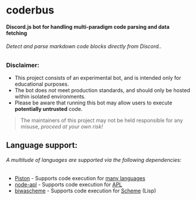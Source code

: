 # coderbus
#### Discord.js bot for handling multi-paradigm code parsing and data fetching

###### Detect and parse markdown code blocks directly from Discord..

### Disclaimer:
- This project consists of an experimental bot, and is intended only for educational purposes.
- The bot does *not* meet production standards, and should only be hosted within isolated environments.
- Please be aware that running this bot may allow users to execute **potentially untrusted** code.
> The maintainers of this project may not be held responsible for any misuse, *proceed at your own risk!*

## Language support:
###### A multitude of languages are supported via the following dependencies:
- [Piston](https://github.com/engineer-man/piston) - Supports code execution for [many languages](https://github.com/engineer-man/piston#supported-languages)
- [node-apl](https://github.com/PlanetAPL/node-apl) - Supports code execution for [APL](https://tryapl.org/)
- [biwascheme](https://www.biwascheme.org/) - Supports code execution for [Scheme](https://www.scheme.com/tspl4/) (Lisp)
